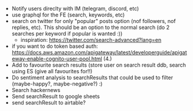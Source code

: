 - Notify users direclty with IM (telegram, discord, etc)
- use graphql for the FE (search, keywords, etc)
- search on twitter for only "popular" posts option (nof followers, nof replies, etc). This should be an option to the normal search (do 2 searches per keyword if popular is wanted :))
  - inspiration: https://twitter.com/search-advanced?lang=en
- if you want to do token based auth: https://docs.aws.amazon.com/apigateway/latest/developerguide/apigateway-enable-cognito-user-pool.html (4.)
- Add to favourite search results (store user on search result ddb, search using ES (give all favourites for!!)
- Do sentiment analysis to searchResults that could be used to filter (maybe-happy?, maybe-negative?) :)
- Search hackernews
- Send searchResult to google sheets
- send searchResult to airtable?
